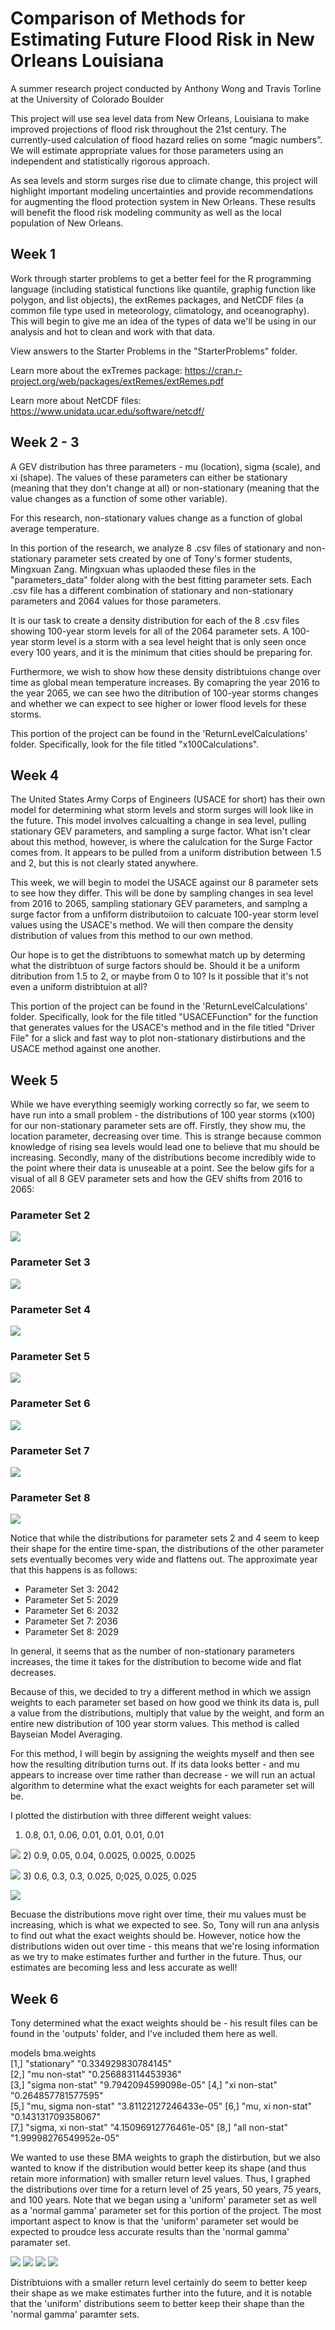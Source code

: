 # Comparison of Methods for Estimating Future Flood Risk in New Orleans Louisiana
A summer research project conducted by Anthony Wong and Travis Torline at the University of Colorado Boulder

This project will use sea level data from New Orleans, Louisiana to make improved projections of flood risk throughout the 21st century. The currently-used calculation of flood hazard relies on some “magic numbers”. We will estimate appropriate values for those parameters using an independent and statistically rigorous approach.

As sea levels and storm surges rise due to climate change, this project will highlight important modeling uncertainties and provide recommendations for augmenting the flood protection system in New Orleans. These results will benefit the flood risk modeling community as well as the local population of New Orleans.

## Week 1

Work through starter problems to get a better feel for the R programming language (including statistical functions like quantile, graphig function like polygon, and list objects), the extRemes packages, and NetCDF files (a common file type used in meteorology, climatology, and oceanography). This will begin to give me an idea of the types of data we'll be using in our analysis and hot to clean and work with that data.

View answers to the Starter Problems in the "StarterProblems" folder.

Learn more about the exTremes package: https://cran.r-project.org/web/packages/extRemes/extRemes.pdf

Learn more about NetCDF files: https://www.unidata.ucar.edu/software/netcdf/

## Week 2 - 3

A GEV distribution has three parameters - mu (location), sigma (scale), and xi (shape). The values of these parameters can either be stationary (meaning that they don't change at all) or non-stationary (meaning that the value changes as a function of some other variable).

For this research, non-stationary values change as a function of global average temperature.

In this portion of the research, we analyze 8 .csv files of stationary and non-stationary parameter sets created by one of Tony's former students, Mingxuan Zang. Mingxuan whas uplaoded these files in the "parameters_data" folder along with the best fitting parameter sets. Each .csv file has a different combination of stationary and non-stationary parameters and 2064 values for those parameters.

It is our task to create a density distribution for each of the 8 .csv files showing 100-year storm levels for all of the 2064 parameter sets. A 100-year storm level is a storm with a sea level height that is only seen once every 100 years, and it is the minimum that cities should be preparing for.

Furthermore, we wish to show how these density distribtuions change over time as global mean temperature increases. By comapring the year 2016 to the year 2065, we can see hwo the ditribution of 100-year storms changes and whether we can expect to see higher or lower flood levels for these storms.

This portion of the project can be found in the 'ReturnLevelCalculations' folder. Specifically, look for the file titled "x100Calculations".

## Week 4

The United States Army Corps of Engineers (USACE for short) has their own model for determining what storm levels and storm surges will look like in the future. This model involves calcualting a change in sea level, pulling stationary GEV parameters, and sampling a surge factor. What isn't clear about this method, however, is where the calulcation for the Surge Factor comes from. It appears to be pulled from a uniform distribution between 1.5 and 2, but this is not clearly stated anywhere.

This week, we will begin to model the USACE against our 8 parameter sets to see how they differ. This will be done by sampling changes in sea level from 2016 to 2065, sampling stationary GEV parameters, and samplng a surge factor from a unfiform distributoiion to calcuate 100-year storm level values using the USACE's method. We will then compare the density distribution of values from this method to our own method.

Our hope is to get the distribtuons to somewhat match up by determing what the distribtuon of surge factors should be. Should it be a uniform ditribution from 1.5 to 2, or maybe from 0 to 10? Is it possible that it's not even a uniform distribtuion at all?

This portion of the project can be found in the 'ReturnLevelCalculations' folder. Specifically, look for the file titled "USACEFunction" for the function that generates values for the USACE's method and in the file titled "Driver File" for a slick and fast way to plot non-stationary distirbutions and the USACE method against one another.

## Week 5

While we have everything seemigly working correctly so far, we seem to have run into a small problem - the distributions of 100 year storms (x100) for our non-stationary parameter sets are off. Firstly, they show mu, the location parameter, decreasing over time. This is strange because common knowledge of rising sea levels would lead one to believe that mu should be increasing. Secondly, many of the distributions become incredibly wide to the point where their data is unuseable at a point. See the below gifs for a visual of all 8 GEV parameter sets and how the GEV shifts from 2016 to 2065:

### Parameter Set 2
![](parameter2YearsGif.gif)

### Parameter Set 3
![](parameter3YearsGif.gif)

### Parameter Set 4
![](parameter4YearsGif.gif)

### Parameter Set 5
![](parameter5YearsGif.gif)

### Parameter Set 6
![](parameter6YearsGif.gif)

### Parameter Set 7
![](parameter7YearsGif.gif)

### Parameter Set 8
![](parameter8YearsGif.gif)

Notice that while the distributions for parameter sets 2 and 4 seem to keep their shape for the entire time-span, the distributions of the other parameter sets eventually becomes very wide and flattens out. The approximate year that this happens is as follows:

- Parameter Set 3: 2042
- Parameter Set 5: 2029
- Parameter Set 6: 2032
- Parameter Set 7: 2036
- Parameter Set 8: 2029

In general, it seems that as the number of non-stationary parameters increases, the time it takes for the distribution to become wide and flat decreases.

Because of this, we decided to try a different method in which we assign weights to each parameter set based on how good we think its data is, pull a value from the distributions, multiply that value by the weight, and form an entire new distribution of 100 year storm values. This method is called Bayseian Model Averaging.

For this method, I will begin by assigning the weights myself and then see how the resulting ditribution turns out. If its data looks better - and mu appears to increase over time rather than decrease - we will run an actual algorithm to determine what the exact weights for each parameter set will be. 

I plotted the distirbution with three different weight values: 

1) 0.8, 0.1, 0.06, 0.01, 0.01, 0.01, 0.01
 
![](BMA_1_Gif.gif)
2) 0.9, 0.05, 0.04, 0.0025, 0.0025, 0.0025

![](BMA_2_Gif.gif)
3) 0.6, 0.3, 0.3, 0.025, 0;025, 0.025, 0.025

![](BMA_3_Gif.gif)

Becuase the distributions move right over time, their mu values must be increasing, which is what we expected to see. So, Tony will run ana anlysis to find out what the exact weights should be. However, notice how the distributions widen out over time - this means that we're losing information as we try to make estimates further and further in the future. Thus, our estimates are becoming less and less accurate as well!

## Week 6

Tony determined what the exact weights should be - his result files can be found in the 'outputs' folder, and I've included them here as well.

models               bma.weights           
[1,] "stationary"         "0.334929830784145"   
[2,] "mu non-stat"        "0.256883114453936"   
[3,] "sigma non-stat"     "9.7942094599098e-05" 
[4,] "xi non-stat"        "0.264857781577595"   
[5,] "mu, sigma non-stat" "3.81122127246433e-05"
[6,] "mu, xi non-stat"    "0.143131709358067"   
[7,] "sigma, xi non-stat" "4.15096912776461e-05"
[8,] "all non-stat"       "1.99998276549952e-05"

We wanted to use these BMA weights to graph the distirbution, but we also wanted to know if the distribution would better keep its shape (and thus retain more information) with smaller return level values. Thus, I graphed the distributions over time for a return level of 25 years, 50 years, 75 years, and 100 years. Note that we began using a 'uniform' parameter set as well as a 'normal gamma' parameter set for this portion of the project. The most important aspect to know is that the 'uniform' parameter set would be expected to proudce less accurate results than the 'normal gamma' paramater set.

![](x25SideBySide.gif)
![](x50SideBySide.gif)
![](x75SideBySide.gif)
![](x100SideBySide.gif)

Distribtuions with a smaller return level certainly do seem to better keep their shape as we make estimates further into the future, and it is notable that the 'uniform' distributions seem to better keep their shape than the 'normal gamma' paramter sets.

